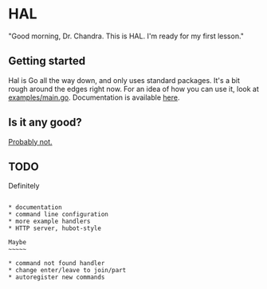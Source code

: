 HAL
=====

"Good morning, Dr. Chandra. This is HAL. I'm ready for my first lesson."

Getting started
---------------

Hal is Go all the way down, and only uses standard packages. It's a bit rough around the edges right now. For an idea of how you can use it, look at [examples/main.go](examples/main.go). Documentation is available [here](http://godoc.org/github.com/danryan/hal).

Is it any good?
---------------

[Probably not.](http://news.ycombinator.com/item?id=3067434)

TODO
----

Definitely
~~~~~~~~~~

* documentation
* command line configuration
* more example handlers
* HTTP server, hubot-style

Maybe
~~~~~

* command not found handler
* change enter/leave to join/part
* autoregister new commands
